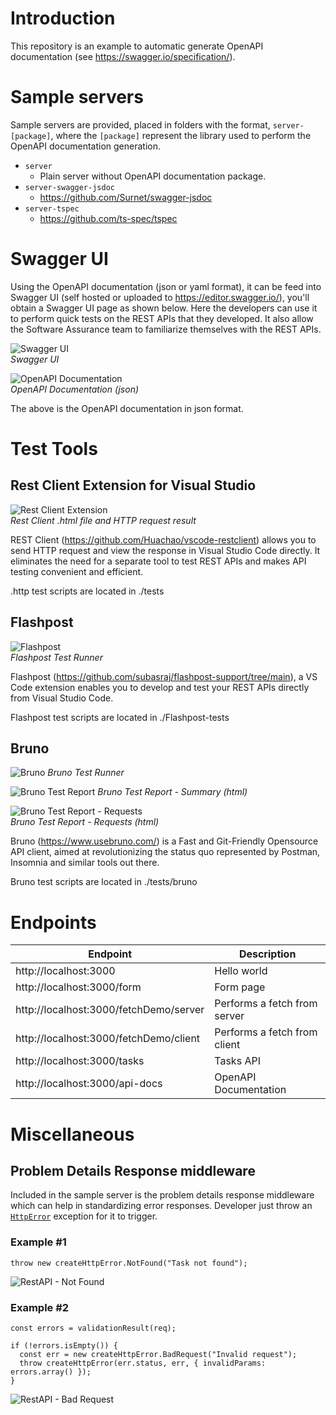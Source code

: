 # Introduction
This repository is an example to automatic generate OpenAPI documentation (see https://swagger.io/specification/).

# Sample servers
Sample servers are provided, placed in folders with the format, `server-[package]`, where the `[package]` represent the library used to perform the OpenAPI documentation generation.

- `server`
  - Plain server without OpenAPI documentation package.
- `server-swagger-jsdoc`
  - https://github.com/Surnet/swagger-jsdoc
- `server-tspec`
  - https://github.com/ts-spec/tspec

# Swagger UI

Using the OpenAPI documentation (json or yaml format), it can be feed into Swagger UI (self hosted or uploaded to https://editor.swagger.io/), you'll obtain a Swagger UI page as shown below. Here the developers can use it to perform quick tests on the REST APIs that they developed. It also allow the Software Assurance team to familiarize themselves with the REST APIs.

![Swagger UI](images/swaggerui.png)  
*Swagger UI*

![OpenAPI Documentation](images/openapi_doc.png)  
*OpenAPI Documentation (json)*

The above is the OpenAPI documentation in json format.

# Test Tools
## Rest Client Extension for Visual Studio

![Rest Client Extension](images/rest_client_howtouse.gif)  
*Rest Client .html file and HTTP request result*

REST Client (https://github.com/Huachao/vscode-restclient) allows you to send HTTP request and view the response in Visual Studio Code directly. It eliminates the need for a separate tool to test REST APIs and makes API testing convenient and efficient.

.http test scripts are located in ./tests

## Flashpost

![Flashpost](images/flashpost_howtouse.gif)  
*Flashpost Test Runner*

Flashpost (https://github.com/subasraj/flashpost-support/tree/main), a VS Code extension enables you to develop and test your REST APIs directly from Visual Studio Code.

Flashpost test scripts are located in ./Flashpost-tests

## Bruno
![Bruno](images/bruno_howtouse.gif)
*Bruno Test Runner*

![Bruno Test Report](images/bruno_report.gif)
*Bruno Test Report - Summary (html)*

![Bruno Test Report - Requests](images/bruno_test_report_requests.png)  
*Bruno Test Report - Requests (html)*

Bruno (https://www.usebruno.com/) is a Fast and Git-Friendly Opensource API client, aimed at revolutionizing the status quo represented by Postman, Insomnia and similar tools out there.

Bruno test scripts are located in ./tests/bruno

# Endpoints

| Endpoint                                | Description                   |
| ---                                     | ---                           |
| http://localhost:3000                   | Hello world                   |
| http://localhost:3000/form              | Form page                     |
| http://localhost:3000/fetchDemo/server  | Performs a fetch from server  |
| http://localhost:3000/fetchDemo/client  | Performs a fetch from client  |
| http://localhost:3000/tasks             | Tasks API                     |
| http://localhost:3000/api-docs          | OpenAPI Documentation         |

# Miscellaneous

## Problem Details Response middleware
Included in the sample server is the problem details response middleware which can help in standardizing error responses. Developer just throw an [`HttpError`](https://github.com/jshttp/http-errors) exception for it to trigger.

### Example #1
```
throw new createHttpError.NotFound("Task not found");
```
![RestAPI - Not Found](images/restapi_not_found.png)

### Example #2
```
const errors = validationResult(req);

if (!errors.isEmpty()) {
  const err = new createHttpError.BadRequest("Invalid request");
  throw createHttpError(err.status, err, { invalidParams: errors.array() });
}
```
![RestAPI - Bad Request](images/restapi_bad_request.png)